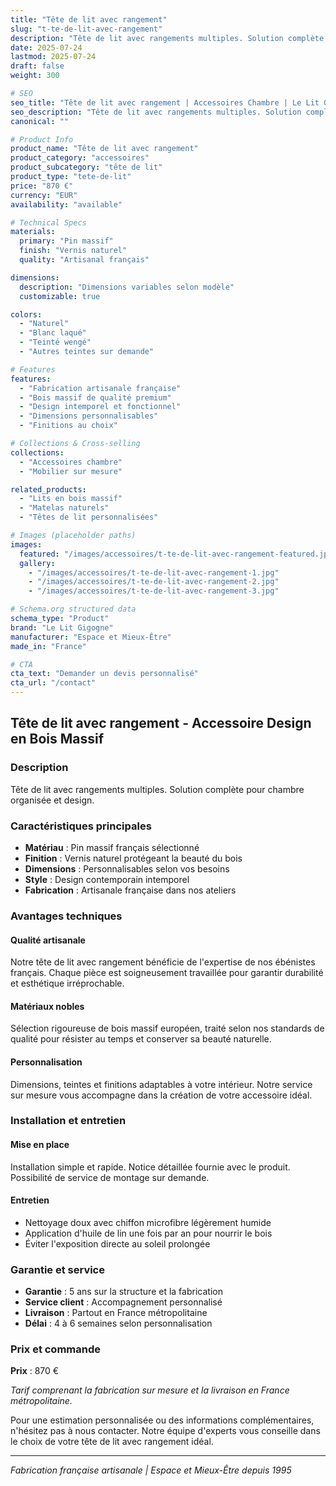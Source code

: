 ```yaml
---
title: "Tête de lit avec rangement"
slug: "t-te-de-lit-avec-rangement"
description: "Tête de lit avec rangements multiples. Solution complète pour chambre organisée et design."
date: 2025-07-24
lastmod: 2025-07-24
draft: false
weight: 300

# SEO
seo_title: "Tête de lit avec rangement | Accessoires Chambre | Le Lit Gigogne"
seo_description: "Tête de lit avec rangements multiples. Solution complète pour chambre organisée et design."
canonical: ""

# Product Info
product_name: "Tête de lit avec rangement"
product_category: "accessoires"
product_subcategory: "tête de lit"
product_type: "tete-de-lit"
price: "870 €"
currency: "EUR"
availability: "available"

# Technical Specs
materials:
  primary: "Pin massif"
  finish: "Vernis naturel"
  quality: "Artisanal français"

dimensions:
  description: "Dimensions variables selon modèle"
  customizable: true

colors:
  - "Naturel"
  - "Blanc laqué" 
  - "Teinté wengé"
  - "Autres teintes sur demande"

# Features
features:
  - "Fabrication artisanale française"
  - "Bois massif de qualité premium"  
  - "Design intemporel et fonctionnel"
  - "Dimensions personnalisables"
  - "Finitions au choix"

# Collections & Cross-selling
collections:
  - "Accessoires chambre"
  - "Mobilier sur mesure"

related_products:
  - "Lits en bois massif"
  - "Matelas naturels"
  - "Têtes de lit personnalisées"

# Images (placeholder paths)
images:
  featured: "/images/accessoires/t-te-de-lit-avec-rangement-featured.jpg"
  gallery:
    - "/images/accessoires/t-te-de-lit-avec-rangement-1.jpg"
    - "/images/accessoires/t-te-de-lit-avec-rangement-2.jpg"
    - "/images/accessoires/t-te-de-lit-avec-rangement-3.jpg"

# Schema.org structured data
schema_type: "Product"
brand: "Le Lit Gigogne"
manufacturer: "Espace et Mieux-Être"
made_in: "France"

# CTA
cta_text: "Demander un devis personnalisé"
cta_url: "/contact"
---
```


## Tête de lit avec rangement - Accessoire Design en Bois Massif

### Description

Tête de lit avec rangements multiples. Solution complète pour chambre organisée et design.

### Caractéristiques principales

- **Matériau** : Pin massif français sélectionné
- **Finition** : Vernis naturel protégeant la beauté du bois
- **Dimensions** : Personnalisables selon vos besoins
- **Style** : Design contemporain intemporel
- **Fabrication** : Artisanale française dans nos ateliers

### Avantages techniques

#### Qualité artisanale
Notre tête de lit avec rangement bénéficie de l'expertise de nos ébénistes français. Chaque pièce est soigneusement travaillée pour garantir durabilité et esthétique irréprochable.

#### Matériaux nobles
Sélection rigoureuse de bois massif européen, traité selon nos standards de qualité pour résister au temps et conserver sa beauté naturelle.

#### Personnalisation
Dimensions, teintes et finitions adaptables à votre intérieur. Notre service sur mesure vous accompagne dans la création de votre accessoire idéal.

### Installation et entretien

#### Mise en place
Installation simple et rapide. Notice détaillée fournie avec le produit. Possibilité de service de montage sur demande.

#### Entretien
- Nettoyage doux avec chiffon microfibre légèrement humide
- Application d'huile de lin une fois par an pour nourrir le bois
- Éviter l'exposition directe au soleil prolongée

### Garantie et service

- **Garantie** : 5 ans sur la structure et la fabrication
- **Service client** : Accompagnement personnalisé
- **Livraison** : Partout en France métropolitaine
- **Délai** : 4 à 6 semaines selon personnalisation

### Prix et commande

**Prix** : 870 €

*Tarif comprenant la fabrication sur mesure et la livraison en France métropolitaine.*

Pour une estimation personnalisée ou des informations complémentaires, n'hésitez pas à nous contacter. Notre équipe d'experts vous conseille dans le choix de votre tête de lit avec rangement idéal.

---

*Fabrication française artisanale | Espace et Mieux-Être depuis 1995*
